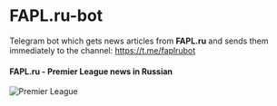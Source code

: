 # FAPL.ru-bot
Telegram bot which gets news articles from **FAPL.ru** and sends them immediately to the channel: https://t.me/faplrubot

#### FAPL.ru - Premier League news in Russian
![Premier League](https://upload.wikimedia.org/wikipedia/ru/thumb/f/f2/Premier_League_Logo.svg/800px-Premier_League_Logo.svg.png)
